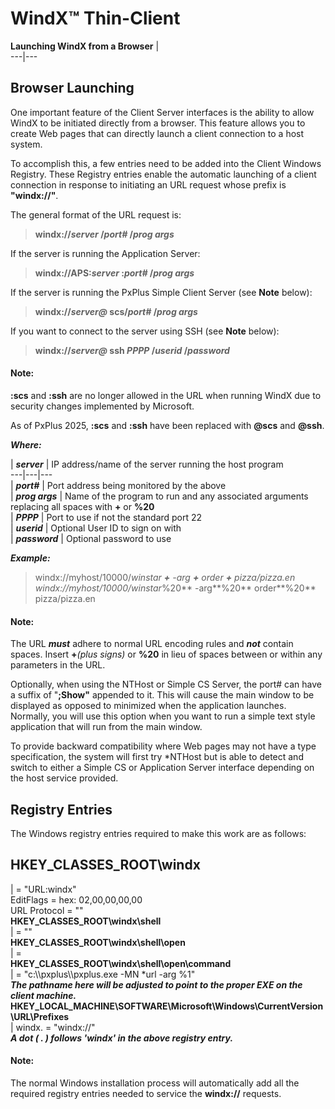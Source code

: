 # WindX™ Thin-Client

**Launching WindX from a Browser** |   
---|---  
  
## Browser Launching

One important feature of the Client Server interfaces is the ability to allow WindX to be initiated directly from a browser. This feature allows you to create Web pages that can directly launch a client connection to a host system.

To accomplish this, a few entries need to be added into the Client Windows Registry. These Registry entries enable the automatic launching of a client connection in response to initiating an URL request whose prefix is **"windx://"**.

The general format of the URL request is:

> **windx://_server_ /_port#_ /_prog args_**

If the server is running the Application Server:

> **windx://APS:_server_ :_port#_ /_prog args_**

If the server is running the PxPlus Simple Client Server (see **Note** below):

> **windx://_server@_ scs/_port#_ /_prog args_**

If you want to connect to the server using SSH (see **Note** below):

> **windx://_server@_ ssh _PPPP_ /_userid_ /_password_**

#### **Note:**  
**:scs** and **:ssh** are no longer allowed in the URL when running WindX due to security changes implemented by Microsoft.  
  
As of PxPlus 2025, **:scs** and **:ssh** have been replaced with **@scs** and **@ssh**.

**_Where:_**

|  **_server_** |  IP address/name of the server running the host program  
---|---|---  
|  **_port#_** |  Port address being monitored by the above  
|  **_prog_ _args_** |  Name of the program to run and any associated arguments replacing all spaces with **+** or **%20**  
|  **_PPPP_** |  Port to use if not the standard port 22  
|  **_userid_** |  Optional User ID to sign on with  
|  **_password_** |  Optional password to use  
  
**_Example:_**

> windx://myhost/10000/*winstar **+** -arg **+** order **+** pizza/pizza.en  
>  windx://myhost/10000/*winstar**%20** -arg**%20** order**%20** pizza/pizza.en

#### **Note:**  
The URL **_must_** adhere to normal URL encoding rules and **_not_** contain spaces. Insert **+**_(plus signs)_ or **%20** in lieu of spaces between or within any parameters in the URL.

Optionally, when using the NTHost or Simple CS Server, the port# can have a suffix of "**;Show"** appended to it. This will cause the main window to be displayed as opposed to minimized when the application launches. Normally, you will use this option when you want to run a simple text style application that will run from the main window.

To provide backward compatibility where Web pages may not have a type specification, the system will first try *NTHost but is able to detect and switch to either a Simple CS or Application Server interface depending on the host service provided.

## Registry Entries

The Windows registry entries required to make this work are as follows:

**HKEY_CLASSES_ROOT\windx**  
---  
|  <default> = "URL:windx"  
EditFlags = hex: 02,00,00,00,00  
URL Protocol = ""  
**HKEY_CLASSES_ROOT\windx\shell**  
|  <default> = ""  
**HKEY_CLASSES_ROOT\windx\shell\open**  
|  <default> = <none>  
**HKEY_CLASSES_ROOT\windx\shell\open\command**  
|  <default> = "c:\\\pxplus\\\pxplus.exe -MN *url -arg %1"  
**_The pathname here will be adjusted to point to the proper EXE on the client machine._**  
**HKEY_LOCAL_MACHINE\SOFTWARE\Microsoft\Windows\CurrentVersion\URL\Prefixes**  
|  windx. = "windx://"  
**_A dot ( . ) follows 'windx' in the above registry entry._**  
  
#### **Note:**  
The normal Windows installation process will automatically add all the required registry entries needed to service the **windx://** requests.

